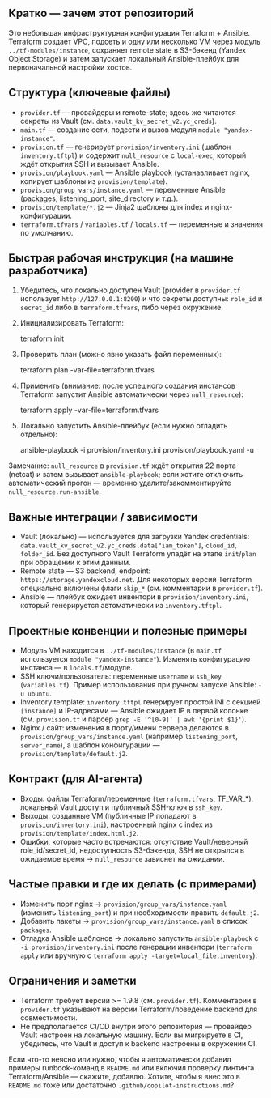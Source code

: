 ## Кратко — зачем этот репозиторий

Это небольшая инфраструктурная конфигурация Terraform + Ansible. Terraform создает VPC, подсеть и одну или несколько VM через модуль `../tf-modules/instance`, сохраняет remote state в S3-бэкенд (Yandex Object Storage) и затем запускает локальный Ansible-плейбук для первоначальной настройки хостов.

## Структура (ключевые файлы)
- `provider.tf` — провайдеры и remote-state; здесь же читаются секреты из Vault (см. `data.vault_kv_secret_v2.yc_creds`).
- `main.tf` — создание сети, подсети и вызов модуля `module "yandex-instance"`.
- `provision.tf` — генерирует `provision/inventory.ini` (шаблон `inventory.tftpl`) и содержит `null_resource` с `local-exec`, который ждёт открытия SSH и вызывает Ansible.
- `provision/playbook.yaml` — Ansible playbook (устанавливает nginx, копирует шаблоны из `provision/template`).
- `provision/group_vars/instance.yaml` — переменные Ansible (packages, listening_port, site_directory и т.д.).
- `provision/template/*.j2` — Jinja2 шаблоны для index и nginx-конфигурации.
- `terraform.tfvars` / `variables.tf` / `locals.tf` — переменные и значения по умолчанию.

## Быстрая рабочая инструкция (на машине разработчика)
1. Убедитесь, что локально доступен Vault (provider в `provider.tf` использует `http://127.0.0.1:8200`) и что секреты доступны: `role_id` и `secret_id` либо в `terraform.tfvars`, либо через окружение.
2. Инициализировать Terraform:

   terraform init

3. Проверить план (можно явно указать файл переменных):

   terraform plan -var-file=terraform.tfvars

4. Применить (внимание: после успешного создания инстансов Terraform запустит Ansible автоматически через `null_resource`):

   terraform apply -var-file=terraform.tfvars

5. Локально запустить Ansible-плейбук (если нужно отладить отдельно):

   ansible-playbook -i provision/inventory.ini provision/playbook.yaml -u <username>

Замечание: `null_resource` в `provision.tf` ждёт открытия 22 порта (netcat) и затем вызывает `ansible-playbook`; если хотите отключить автоматический прогон — временно удалите/закомментируйте `null_resource.run-ansible`.

## Важные интеграции / зависимости
- Vault (локально) — используется для загрузки Yandex credentials: `data.vault_kv_secret_v2.yc_creds.data["iam_token"]`, `cloud_id`, `folder_id`. Без доступного Vault Terraform упадёт на этапе `init`/`plan` при обращении к этим данным.
- Remote state — S3 backend, endpoint: `https://storage.yandexcloud.net`. Для некоторых версий Terraform специально включены флаги `skip_*` (см. комментарии в `provider.tf`).
- Ansible — плейбук ожидает инвентори в `provision/inventory.ini`, который генерируется автоматически из `inventory.tftpl`.

## Проектные конвенции и полезные примеры
- Модуль VM находится в `../tf-modules/instance` (в `main.tf` используется `module "yandex-instance"`). Изменять конфигурацию инстанса — в `locals.tf`/модуле.
- SSH ключи/пользователь: переменные `username` и `ssh_key` (`variables.tf`). Пример использования при ручном запуске Ansible: `-u ubuntu`.
- Inventory template: `inventory.tftpl` генерирует простой INI с секцией `[instance]` и IP-адресами — Ansible ожидает IP в первой колонке (см. `provision.tf` и парсер `grep -E '^[0-9]' | awk '{print $1}'`).
- Nginx / сайт: изменения в порту/имени сервера делаются в `provision/group_vars/instance.yaml` (например `listening_port`, `server_name`), а шаблон конфигурации — `provision/template/default.j2`.

## Контракт (для AI-агента)
- Входы: файлы Terraform/переменные (`terraform.tfvars`, TF_VAR_*), локальный Vault доступ и публичный SSH-ключ в `ssh_key`.
- Выходы: созданные VM (публичные IP попадают в `provision/inventory.ini`), настроенный nginx с index из `provision/template/index.html.j2`.
- Ошибки, которые часто встречаются: отсутствие Vault/неверный role_id/secret_id, недоступность S3-бэкенда, SSH не открылся в ожидаемое время -> `null_resource` зависнет на ожидании.

## Частые правки и где их делать (с примерами)
- Изменить порт nginx -> `provision/group_vars/instance.yaml` (изменить `listening_port`) и при необходимости править `default.j2`.
- Добавить пакеты -> `provision/group_vars/instance.yaml` в список `packages`.
- Отладка Ansible шаблонов -> локально запустить `ansible-playbook` с `-i provision/inventory.ini` после генерации инвентори (`terraform apply` или вручную с `terraform apply -target=local_file.inventory`).

## Ограничения и заметки
- Terraform требует версии >= 1.9.8 (см. `provider.tf`). Комментарии в `provider.tf` указывают на версии Terraform/поведение backend для совместимости.
- Не предполагается CI/CD внутри этого репозитория — провайдер Vault настроен на локальную машину. Если вы мигрируете в CI, убедитесь, что Vault и доступ к backend настроены в окружении CI.

Если что-то неясно или нужно, чтобы я автоматически добавил примеры runbook-команд в `README.md` или включил проверку линтинга Terraform/Ansible — скажите, добавлю. Хотите, чтобы я внес это в `README.md` тоже или достаточно `.github/copilot-instructions.md`?
